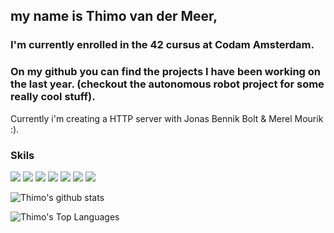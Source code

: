 
## my name is Thimo van der Meer,

### I'm currently enrolled in the 42 cursus at Codam Amsterdam. 

### On my github you can find the projects I have been working on the last year. (checkout the autonomous robot project for some really cool stuff).

Currently i'm creating a HTTP server with Jonas Bennik Bolt & Merel Mourik :). 

### Skils
<img src="https://img.shields.io/badge/c%20-A8B9CC.svg?&style=for-the-badge&logo=c&logoColor=FFFFFF"/> <img src="https://img.shields.io/badge/c++%20-00599C.svg?&style=for-the-badge&logo=c%2B%2B&logoColor=FFFFFF"/> <img
src="https://img.shields.io/badge/python%20-3776AB.svg?&style=for-the-badge&logo=python&logoColor=FFFFFF"/> <img 
src="https://img.shields.io/badge/git%20-F050532.svg?&style=for-the-badge&logo=git&logoColor=FFFFFF"/> <img
src="https://camo.githubusercontent.com/e390f20e5556c26f902300a4f5f6d1547caae6f89094cd77364b6e490d3bc89a/68747470733a2f2f696d672e736869656c64732e696f2f7374617469632f76313f7374796c653d666f722d7468652d6261646765266d6573736167653d417a7572652b4465764f707326636f6c6f723d303037384437266c6f676f3d417a7572652b4465764f7073266c6f676f436f6c6f723d464646464646266c6162656c3d"> <img 
src="https://camo.githubusercontent.com/ba257102df0705adb131cefdac0d0c40174b948434d9c7bbfd8c883219e38a3c/68747470733a2f2f696d672e736869656c64732e696f2f7374617469632f76313f7374796c653d666f722d7468652d6261646765266d6573736167653d506f7765722b424926636f6c6f723d323232323232266c6f676f3d506f7765722b4249266c6f676f436f6c6f723d463243383131266c6162656c3d"> <img
src="https://camo.githubusercontent.com/396f0a964cc4e5ad0dfc311bb2abaf8bae3acfc1458cef13f7882aa9bb11b693/68747470733a2f2f696d672e736869656c64732e696f2f7374617469632f76313f7374796c653d666f722d7468652d6261646765266d6573736167653d53514c69746526636f6c6f723d303033423537266c6f676f3d53514c697465266c6f676f436f6c6f723d464646464646266c6162656c3d">

![Thimo's github stats](https://github-readme-stats.vercel.app/api?username=thimovandermeer&theme=radical&count_private=true&show_icons=true&bg_color=7049c7,86a8e7,E56EB2&title_color=fff&text_color=fff)

![Thimo's Top Languages](https://github-readme-stats.vercel.app/api/top-langs/?username=thimovandermeer&layout=compact&bg_color=7049c7,86a8e7,E56EB2&title_color=fff&text_color=fff)
